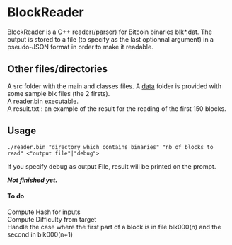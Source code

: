 # BlockReader
BlockReader is a C++ reader(/parser) for Bitcoin binaries blk*.dat. The output is stored to a file (to specify as the last optionnal argument) in a pseudo-JSON format in order to make it readable. 

## Other files/directories
A src folder with the main and classes files.
A [data](https://github.com/darosior/BlockReader/tree/master/data) folder is provided with some sample blk files (the 2 firsts).  
A reader.bin executable.  
A result.txt : an example of the result for the reading of the first 150 blocks.  

## Usage   
```shell
./reader.bin "directory which contains binaries" "nb of blocks to read" <"output file"|"debug">
```
If you specify debug as output File, result will be printed on the prompt.  
  
  
  
**_Not finished yet._**

#### To do
Compute Hash for inputs  
Compute Difficulty from target  
Handle the case where the first part of a block is in file blk000(n) and the second in blk000(n+1)
